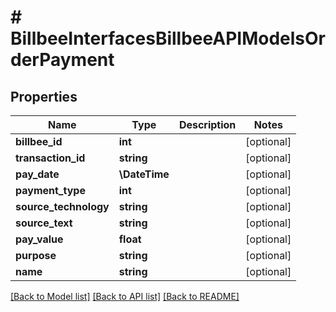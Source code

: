 # # BillbeeInterfacesBillbeeAPIModelsOrderPayment

## Properties

Name | Type | Description | Notes
------------ | ------------- | ------------- | -------------
**billbee_id** | **int** |  | [optional]
**transaction_id** | **string** |  | [optional]
**pay_date** | **\DateTime** |  | [optional]
**payment_type** | **int** |  | [optional]
**source_technology** | **string** |  | [optional]
**source_text** | **string** |  | [optional]
**pay_value** | **float** |  | [optional]
**purpose** | **string** |  | [optional]
**name** | **string** |  | [optional]

[[Back to Model list]](../../README.md#models) [[Back to API list]](../../README.md#endpoints) [[Back to README]](../../README.md)
